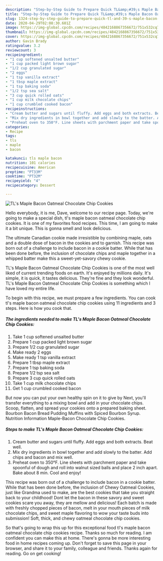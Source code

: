 ```yaml
---
description: "Step-by-Step Guide to Prepare Quick TL&amp;#39;s Maple Bacon Oatmeal Chocolate Chip Cookies"
title: "Step-by-Step Guide to Prepare Quick TL&amp;#39;s Maple Bacon Oatmeal Chocolate Chip Cookies"
slug: 1324-step-by-step-guide-to-prepare-quick-tl-and-39-s-maple-bacon-oatmeal-chocolate-chip-cookies
date: 2020-04-29T02:08:30.601Z
image: https://img-global.cpcdn.com/recipes/4842168867356672/751x532cq70/tls-maple-bacon-oatmeal-chocolate-chip-cookies-recipe-main-photo.jpg
thumbnail: https://img-global.cpcdn.com/recipes/4842168867356672/751x532cq70/tls-maple-bacon-oatmeal-chocolate-chip-cookies-recipe-main-photo.jpg
cover: https://img-global.cpcdn.com/recipes/4842168867356672/751x532cq70/tls-maple-bacon-oatmeal-chocolate-chip-cookies-recipe-main-photo.jpg
author: Gavin Brady
ratingvalue: 3.2
reviewcount: 3
recipeingredient:
- "1 cup softened unsalted butter"
- "1 cup packed light brown sugar"
- "1/2 cup granulated sugar"
- "2 eggs"
- "1 tsp vanilla extract"
- "1 tbsp maple extract"
- "1 tsp baking soda"
- "1/2 tsp sea salt"
- "3 cup quick rolled oats"
- "1 cup milk chocolate chips"
- "1 cup crumbled cooked bacon"
recipeinstructions:
- "Cream butter and sugars until fluffy. Add eggs and both extracts. Beat well."
- "Mix dry ingredients in bowl together and add slowly to the batter. Add chips and bacon and mix well."
- "Preheat oven to 350°F. Line sheets with parchment paper and take spoonful of dough and roll into walnut sized balls and place 2 inch apart. Bake about 8 min. Cool and enjoy!"
categories:
- Recipe
tags:
- tls
- maple
- bacon

katakunci: tls maple bacon 
nutrition: 101 calories
recipecuisine: American
preptime: "PT33M"
cooktime: "PT32M"
recipeyield: "4"
recipecategory: Dessert

---
```



![TL&#39;s Maple Bacon Oatmeal Chocolate Chip Cookies](https://img-global.cpcdn.com/recipes/4842168867356672/751x532cq70/tls-maple-bacon-oatmeal-chocolate-chip-cookies-recipe-main-photo.jpg)

Hello everybody, it is me, Dave, welcome to our recipe page. Today, we're going to make a special dish, tl&#39;s maple bacon oatmeal chocolate chip cookies. It is one of my favorites food recipes. This time, I am going to make it a bit unique. This is gonna smell and look delicious.

The ultimate Canadian cookie made irresistible by combining maple, oats and a double dose of bacon in the cookies and to garnish. This recipe was born out of a challenge to include bacon in a cookie batter. While that has been done before, the inclusion of chocolate chips and maple together in a whipped batter make this a sweet-yet-savory chewy cookie.

TL&#39;s Maple Bacon Oatmeal Chocolate Chip Cookies is one of the most well liked of current trending foods on earth. It's enjoyed by millions daily. It's simple, it is quick, it tastes delicious. They're fine and they look wonderful. TL&#39;s Maple Bacon Oatmeal Chocolate Chip Cookies is something which I have loved my entire life.


To begin with this recipe, we must prepare a few ingredients. You can cook tl&#39;s maple bacon oatmeal chocolate chip cookies using 11 ingredients and 3 steps. Here is how you cook that.

<!--inarticleads1-->

##### The ingredients needed to make TL&#39;s Maple Bacon Oatmeal Chocolate Chip Cookies:

1. Take 1 cup softened unsalted butter
1. Prepare 1 cup packed light brown sugar
1. Prepare 1/2 cup granulated sugar
1. Make ready 2 eggs
1. Make ready 1 tsp vanilla extract
1. Prepare 1 tbsp maple extract
1. Prepare 1 tsp baking soda
1. Prepare 1/2 tsp sea salt
1. Prepare 3 cup quick rolled oats
1. Take 1 cup milk chocolate chips
1. Get 1 cup crumbled cooked bacon


But now you can put your own healthy spin on it to give by Next, you&#39;ll transfer everything to a mixing bowl and add in your chocolate chips. Scoop, flatten, and spread your cookies onto a prepared baking sheet. Bourbon Bacon Bread Pudding Muffins with Spiced Bourbon Syrup. Nutrition Information Maple-Bacon Chocolate Chip Cookies. 

<!--inarticleads2-->

##### Steps to make TL&#39;s Maple Bacon Oatmeal Chocolate Chip Cookies:

1. Cream butter and sugars until fluffy. Add eggs and both extracts. Beat well.
1. Mix dry ingredients in bowl together and add slowly to the batter. Add chips and bacon and mix well.
1. Preheat oven to 350°F. Line sheets with parchment paper and take spoonful of dough and roll into walnut sized balls and place 2 inch apart. Bake about 8 min. Cool and enjoy!


This recipe was born out of a challenge to include bacon in a cookie batter. While that has been done before, the inclusion of Chewy Oatmeal Cookies, just like Grandma used to make, are the best cookies that take you straight back to your childhood! Dont let the bacon in these savory and sweet cookies scare you away, they are mellow and delicious! Each batch is made with freshly chopped pieces of bacon, melt in your mouth pieces of milk chocolate chips, and sweet maple flavoring to wow your taste buds into submission! Soft, thick, and chewy oatmeal chocolate chip cookies. 

So that's going to wrap this up for this exceptional food tl&#39;s maple bacon oatmeal chocolate chip cookies recipe. Thanks so much for reading. I am confident you can make this at home. There's gonna be more interesting food in home recipes coming up. Don't forget to save this page in your browser, and share it to your family, colleague and friends. Thanks again for reading. Go on get cooking!
